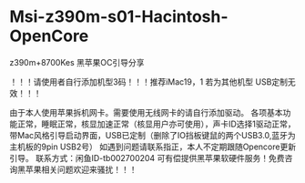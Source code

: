 # Msi-z390m-s01-Hacintosh-OpenCore
z390m+8700Kes 黑苹果OC引导分享

！！！请使用者自行添加机型3码！！！推荐iMac19，1 若为其他机型 USB定制无效！！！

由于本人使用苹果拆机网卡。需要使用无线网卡的请自行添加驱动。
各项基本功能正常，睡眠正常，核显加速正常（核显用户亦可使用），声卡ID选择1驱动正常，带Mac风格引导启动界面，USB已定制（删除了IO挡板键鼠的两个USB3.0,蓝牙为主机板的9pin USB2号）
如遇到问题请联系指正，本人不定期跟随Opencore更新引导。
联系方式：闲鱼ID-tb002700204
可有偿提供黑苹果软硬件服务！免费咨询黑苹果相关问题欢迎来骚扰！！！
